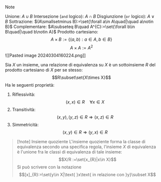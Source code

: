 >[!note]
>Unione: $A\cup B$
>Intersezione (`and` logico): $A\cap B$
>Disgiunzione (`or` logico): $A\vee B$
>Sottrazione: $(A\smallsetminus B):=\set{\forall a\in A\quad|\quad a\notin B}$
>Complementare: $A\subseteq B\quad A^{C}:=\set{\forall b\in B\quad|\quad b\notin A}$
>Prodotto cartesiano: $$A\times B:=\{(a,b): a\in A, b\in B\}$$
>$$A\times A:= A^{2}$$
>![[Pasted image 20240304160224.png]]

Sia $X$ un insieme, una relazione di equivalenza su $X$ è un sottoinsieme $R$ del prodotto cartesiano di $X$ per se stesso:$$R\subset\set{X\times X}$$
Ha le seguenti proprietà:
1. Riflessività: $$(x,x)\in R\quad\forall x\in X$$
2. Transitività: $$(x,y),(y,z)\in R\Longrightarrow (x,z)\in R$$
3. Simmetricità: $$(x,y)\in R\Longrightarrow (y,x)\in R$$

>[!note] Insieme quoziente
>L'insieme quoziente forma la classe di equivalenza secondo una specifica regola, l'insieme $X$ di equivalenza è l'unione fra le classi di equivalenza di tale insieme: $$X/R :=\set{x_{R}|x\in X}$$
>Si può scrivere con la notazione $$[x]_{R}:=\set{y\in X|\text{ }x\text{ in relazione con }y}\subset X$$



